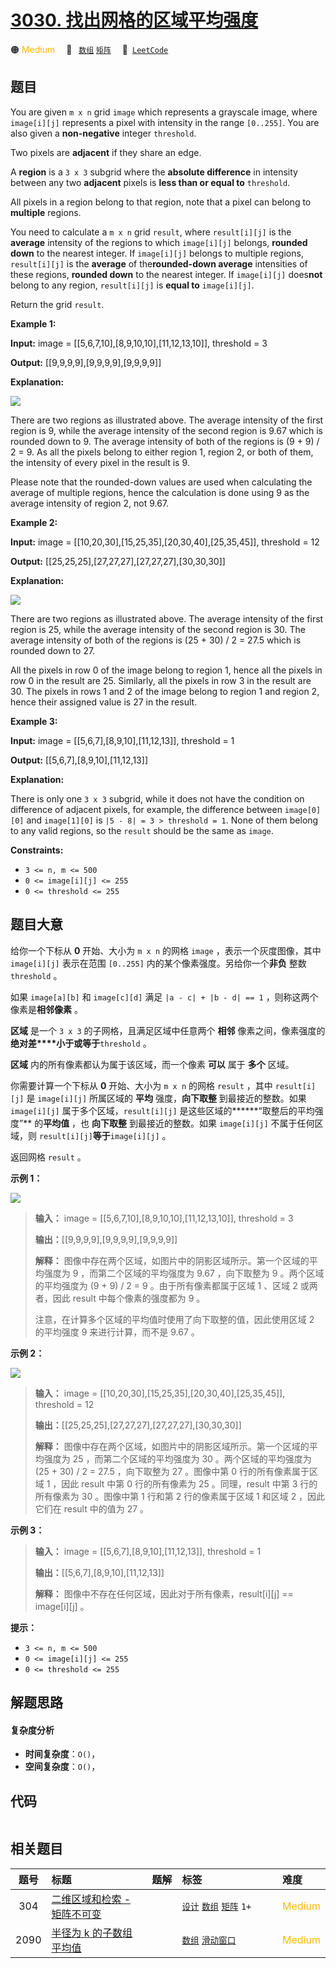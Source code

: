 # [3030. 找出网格的区域平均强度](https://leetcode.com/problems/find-the-grid-of-region-average)

🟠 <font color=#ffb800>Medium</font>&emsp; 🔖&ensp; [`数组`](/outline/tag/array.md) [`矩阵`](/outline/tag/matrix.md)&emsp; 🔗&ensp;[`LeetCode`](https://leetcode.com/problems/find-the-grid-of-region-average)

## 题目

You are given `m x n` grid `image` which represents a grayscale image, where
`image[i][j]` represents a pixel with intensity in the range `[0..255]`. You
are also given a **non-negative** integer `threshold`.

Two pixels are **adjacent** if they share an edge.

A **region** is a `3 x 3` subgrid where the **absolute difference** in
intensity between any two **adjacent** pixels is **less than or equal to**
`threshold`.

All pixels in a region belong to that region, note that a pixel can belong to
**multiple** regions.

You need to calculate a `m x n` grid `result`, where `result[i][j]` is the
**average** intensity of the regions to which `image[i][j]` belongs, **rounded
down** to the nearest integer. If `image[i][j]` belongs to multiple regions,
`result[i][j]` is the **average** of the**rounded-down average** intensities
of these regions, **rounded down** to the nearest integer. If `image[i][j]`
does**not** belong to any region, `result[i][j]` is **equal to**
`image[i][j]`.

Return the grid `result`.



**Example 1:**

**Input:** image = [[5,6,7,10],[8,9,10,10],[11,12,13,10]], threshold = 3

**Output:** [[9,9,9,9],[9,9,9,9],[9,9,9,9]]

**Explanation:**

![](https://assets.leetcode.com/uploads/2023/12/21/example0corrected.png)

There are two regions as illustrated above. The average intensity of the first
region is 9, while the average intensity of the second region is 9.67 which is
rounded down to 9. The average intensity of both of the regions is (9 + 9) / 2
= 9. As all the pixels belong to either region 1, region 2, or both of them,
the intensity of every pixel in the result is 9.

Please note that the rounded-down values are used when calculating the average
of multiple regions, hence the calculation is done using 9 as the average
intensity of region 2, not 9.67.

**Example 2:**

**Input:** image = [[10,20,30],[15,25,35],[20,30,40],[25,35,45]], threshold =
12

**Output:** [[25,25,25],[27,27,27],[27,27,27],[30,30,30]]

**Explanation:**

![](https://assets.leetcode.com/uploads/2023/12/21/example1corrected.png)

There are two regions as illustrated above. The average intensity of the first
region is 25, while the average intensity of the second region is 30. The
average intensity of both of the regions is (25 + 30) / 2 = 27.5 which is
rounded down to 27.

All the pixels in row 0 of the image belong to region 1, hence all the pixels
in row 0 in the result are 25. Similarly, all the pixels in row 3 in the
result are 30. The pixels in rows 1 and 2 of the image belong to region 1 and
region 2, hence their assigned value is 27 in the result.

**Example 3:**

**Input:** image = [[5,6,7],[8,9,10],[11,12,13]], threshold = 1

**Output:** [[5,6,7],[8,9,10],[11,12,13]]

**Explanation:**

There is only one `3 x 3` subgrid, while it does not have the condition on
difference of adjacent pixels, for example, the difference between
`image[0][0]` and `image[1][0]` is `|5 - 8| = 3 > threshold = 1`. None of them
belong to any valid regions, so the `result` should be the same as `image`.



**Constraints:**

  * `3 <= n, m <= 500`
  * `0 <= image[i][j] <= 255`
  * `0 <= threshold <= 255`


## 题目大意

给你一个下标从 **0** 开始、大小为 `m x n` 的网格 `image` ，表示一个灰度图像，其中 `image[i][j]` 表示在范围
`[0..255]` 内的某个像素强度。另给你一个**非负** 整数 `threshold` 。

如果 `image[a][b]` 和 `image[c][d]` 满足 `|a - c| + |b - d| == 1` ，则称这两个像素是**相邻像素**
。

**区域** 是一个 `3 x 3` 的子网格，且满足区域中任意两个 **相邻**
像素之间，像素强度的**绝对差****小于或等于**`threshold` 。

**区域** 内的所有像素都认为属于该区域，而一个像素 **可以** 属于 **多个** 区域。

你需要计算一个下标从 **0** 开始、大小为 `m x n` 的网格 `result` ，其中 `result[i][j]` 是
`image[i][j]` 所属区域的 **平均** 强度，**向下取整** 到最接近的整数。如果 `image[i][j]`
属于多个区域，`result[i][j]` 是这些区域的******“取整后的平均强度”** 的**平均值** ，也 **向下取整** 到最接近的整数。如果
`image[i][j]` 不属于任何区域，则 `result[i][j]`**等于**`image[i][j]` 。

返回网格 `result` 。



**示例 1：**

![](https://assets.leetcode.com/uploads/2023/12/21/example0corrected.png)

> 
> 
> 
> 
> 
> **输入：** image = [[5,6,7,10],[8,9,10,10],[11,12,13,10]], threshold = 3
> 
> **输出：**[[9,9,9,9],[9,9,9,9],[9,9,9,9]]
> 
> **解释：** 图像中存在两个区域，如图片中的阴影区域所示。第一个区域的平均强度为 9 ，而第二个区域的平均强度为 9.67 ，向下取整为 9 。两个区域的平均强度为 (9 + 9) / 2 = 9 。由于所有像素都属于区域 1 、区域 2 或两者，因此 result 中每个像素的强度都为 9 。
> 
> 注意，在计算多个区域的平均值时使用了向下取整的值，因此使用区域 2 的平均强度 9 来进行计算，而不是 9.67 。
> 
> 

**示例 2：**

![](https://assets.leetcode.com/uploads/2023/12/21/example1corrected.png)

> 
> 
> 
> 
> 
> **输入：** image = [[10,20,30],[15,25,35],[20,30,40],[25,35,45]], threshold = 12
> 
> **输出：**[[25,25,25],[27,27,27],[27,27,27],[30,30,30]]
> 
> **解释：** 图像中存在两个区域，如图片中的阴影区域所示。第一个区域的平均强度为 25 ，而第二个区域的平均强度为 30 。两个区域的平均强度为 (25 + 30) / 2 = 27.5 ，向下取整为 27 。图像中第 0 行的所有像素属于区域 1 ，因此 result 中第 0 行的所有像素为 25 。同理，result 中第 3 行的所有像素为 30 。图像中第 1 行和第 2 行的像素属于区域 1 和区域 2 ，因此它们在 result 中的值为 27 。
> 
> 

**示例 3：**

> 
> 
> 
> 
> 
> **输入：** image = [[5,6,7],[8,9,10],[11,12,13]], threshold = 1
> 
> **输出：**[[5,6,7],[8,9,10],[11,12,13]]
> 
> **解释：** 图像中不存在任何区域，因此对于所有像素，result[i][j] == image[i][j] 。
> 
> 



**提示：**

  * `3 <= n, m <= 500`
  * `0 <= image[i][j] <= 255`
  * `0 <= threshold <= 255`


## 解题思路

#### 复杂度分析

- **时间复杂度**：`O()`，
- **空间复杂度**：`O()`，

## 代码

```javascript

```

## 相关题目

<!-- prettier-ignore -->
| 题号 | 标题 | 题解 | 标签 | 难度 |
| :------: | :------ | :------: | :------ | :------ |
| 304 | [二维区域和检索 - 矩阵不可变](https://leetcode.com/problems/range-sum-query-2d-immutable) |  |  [`设计`](/outline/tag/design.md) [`数组`](/outline/tag/array.md) [`矩阵`](/outline/tag/matrix.md) `1+` | <font color=#ffb800>Medium</font> |
| 2090 | [半径为 k 的子数组平均值](https://leetcode.com/problems/k-radius-subarray-averages) |  |  [`数组`](/outline/tag/array.md) [`滑动窗口`](/outline/tag/sliding-window.md) | <font color=#ffb800>Medium</font> |

<style>
.blue {
    background-color: #096dd9;
    padding: 0.25rem 0.5rem;
    margin: 0;
    font-size: 0.85em;
    border-radius: 3px;
    color: white;
    font-weight: 500;
}
table th:first-of-type { width: 10%; }
table th:nth-of-type(2) { width: 35%; }
table th:nth-of-type(3) { width: 10%; }
table th:nth-of-type(4) { width: 35%; }
table th:nth-of-type(5) { width: 10%; }
</style>
